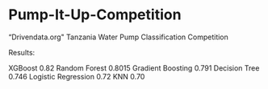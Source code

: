 # Pump-It-Up-Competition
“Drivendata.org" Tanzania Water Pump Classification Competition

Results:

XGBoost
0.82
Random Forest
0.8015
Gradient Boosting
0.791
Decision Tree
0.746
Logistic Regression
0.72
KNN
0.70

